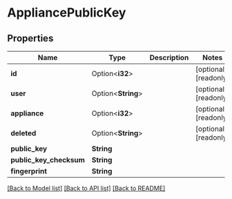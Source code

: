 # AppliancePublicKey

## Properties

Name | Type | Description | Notes
------------ | ------------- | ------------- | -------------
**id** | Option<**i32**> |  | [optional][readonly]
**user** | Option<**String**> |  | [optional][readonly]
**appliance** | Option<**i32**> |  | [optional][readonly]
**deleted** | Option<**String**> |  | [optional][readonly]
**public_key** | **String** |  | 
**public_key_checksum** | **String** |  | 
**fingerprint** | **String** |  | 

[[Back to Model list]](../README.md#documentation-for-models) [[Back to API list]](../README.md#documentation-for-api-endpoints) [[Back to README]](../README.md)


